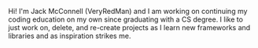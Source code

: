 Hi! I'm Jack McConnell (VeryRedMan) and I am working on continuing my coding education on my own since graduating with a CS degree. 
I like to just work on, delete, and re-create projects as I learn new frameworks and libraries and as inspiration strikes me.
